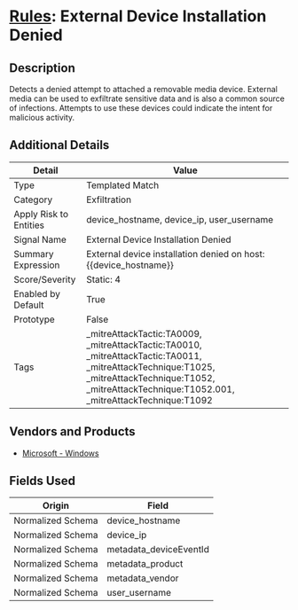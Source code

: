 # [Rules](README.md): External Device Installation Denied

## Description
Detects a denied attempt to attached a removable media device. External media can be used to exfiltrate sensitive data and is also a common source of infections. Attempts to use these devices could indicate the intent for malicious activity.

## Additional Details
|Detail|Value|
|----|----|
|Type|Templated Match|
|Category|Exfiltration|
|Apply Risk to Entities|device_hostname, device_ip, user_username|
|Signal Name|External Device Installation Denied|
|Summary Expression|External device installation denied on host: {{device_hostname}}|
|Score/Severity|Static: 4|
|Enabled by Default|True|
|Prototype|False|
|Tags|_mitreAttackTactic:TA0009, _mitreAttackTactic:TA0010, _mitreAttackTactic:TA0011, _mitreAttackTechnique:T1025, _mitreAttackTechnique:T1052, _mitreAttackTechnique:T1052.001, _mitreAttackTechnique:T1092|
## Vendors and Products
- [Microsoft - Windows](../products/1ff7546c-cb36-4a24-87f7-89d2cecc5761.md)


## Fields Used

|Origin|Field|
|----|----|
|Normalized Schema|device_hostname|
|Normalized Schema|device_ip|
|Normalized Schema|metadata_deviceEventId|
|Normalized Schema|metadata_product|
|Normalized Schema|metadata_vendor|
|Normalized Schema|user_username|


